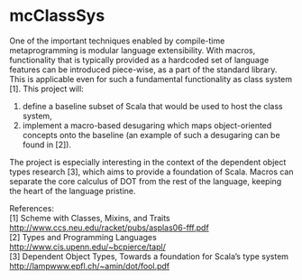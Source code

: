 mcClassSys
==========

One of the important techniques enabled by compile-time metaprogramming is modular language extensibility. With macros, functionality that is typically provided as a hardcoded set of language features can be introduced piece-wise, as a part of the standard library. This is applicable even for such a fundamental functionality as class system [1].
This project will:   
1) define a baseline subset of Scala that would be used to host the class system,  
2) implement a macro-based desugaring which maps object-oriented concepts onto the baseline (an example of such a desugaring can be found in [2]).  

The project is especially interesting in the context of the dependent object types research [3], which aims to provide a foundation of Scala. Macros can separate the core calculus of DOT from the rest of the language, keeping the heart of the language pristine.

References:  
[1] Scheme with Classes, Mixins, and Traits http://www.ccs.neu.edu/racket/pubs/asplas06-fff.pdf  
[2] Types and Programming Languages http://www.cis.upenn.edu/~bcpierce/tapl/  
[3] Dependent Object Types, Towards a foundation for Scala’s type system http://lampwww.epfl.ch/~amin/dot/fool.pdf  
